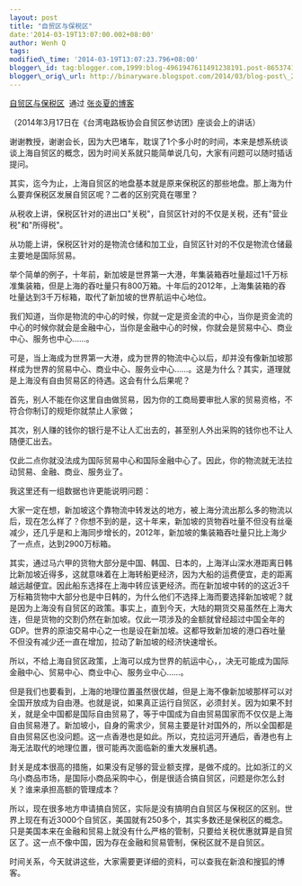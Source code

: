 ```yaml
--- 
layout: post 
title: "自贸区与保税区" 
date:'2014-03-19T13:07:00.002+08:00' 
author: Wenh Q
tags:
modified\_time: '2014-03-19T13:07:23.796+08:00' 
blogger\_id: tag:blogger.com,1999:blog-4961947611491238191.post-865374163965499681
blogger\_orig\_url: http://binaryware.blogspot.com/2014/03/blog-post\_2603.html
---
```

[自贸区与保税区](http://zhangyanxiavip.blog.sohu.com/301674974.html)  通过
[张炎夏的博客](http://zhangyanxiavip.blog.sohu.com/)





（2014年3月17日在《台湾电路板协会自贸区参访团》座谈会上的讲话）







谢谢教授，谢谢会长，因为大巴堵车，耽误了1个多小时的时间，本来是想系统谈谈上海自贸区的概念，因为时间关系就只能简单说几句，大家有问题可以随时插话提问。







其实，迄今为止，上海自贸区的地盘基本就是原来保税区的那些地盘。那上海为什么要弃保税区发展自贸区呢？二者的区别究竟在哪里？







从税收上讲，保税区针对的进出口"关税"，自贸区针对的不仅是关税，还有"营业税"和"所得税"。



从功能上讲，保税区针对的是物流仓储和加工业，自贸区针对的不仅是物流仓储最主要地是国际贸易。







举个简单的例子，十年前，新加坡是世界第一大港，年集装箱吞吐量超过1千万标准集装箱，但是上海的吞吐量只有800万箱。十年后的2012年，上海集装箱的吞吐量达到3千万标箱，取代了新加坡的世界航运中心地位。







我们知道，当你是物流的中心的时候，你就一定是资金流的中心，当你是资金流的中心的时候你就会是金融中心，当你是金融中心的时候，你就会是贸易中心、商业中心、服务也中心……。







可是，当上海成为世界第一大港，成为世界的物流中心以后，却并没有像新加坡那样成为世界的贸易中心、商业中心、服务业中心……。这是为什么？其实，道理就是上海没有自由贸易区的待遇。这会有什么后果呢？







首先，别人不能在你这里自由做贸易，因为你的工商局要审批人家的贸易资格，不符合你制订的规矩你就禁止人家做；



其次，别人赚的钱你的银行是不让人汇出去的，甚至别人外出采购的钱你也不让人随便汇出去。



仅此二点你就没法成为国际贸易中心和国际金融中心了。因此，你的物流就无法拉动贸易、金融、商业、服务业了。







我这里还有一组数据也许更能说明问题：



大家一定在想，新加坡这个靠物流中转发达的地方，被上海分流出那么多的物流以后，现在怎么样了？你想不到的是，这十年来，新加坡的货物吞吐量不但没有丝毫减少，还几乎是和上海同步增长的，2012年，新加坡的集装箱吞吐量只比上海少了一点点，达到2900万标箱。







其实，通过马六甲的货物大部分是中国、韩国、日本的，上海洋山深水港距离日韩比新加坡近得多，这就意味着在上海转船更经济，因为大船的运费便宜，走的距离越远越便宜。因此船东选择在上海中转应该更经济。而在新加坡中转的的这近3千万标箱货物中大部分也是中日韩的，为什么他们不选择上海而要选择新加坡呢？就是因为上海没有自贸区的政策。事实上，直到今天，大陆的期货交易虽然在上海大连，但是货物的交割仍然在新加坡。仅此一项涉及的金额就曾经超过中国全年的GDP。世界的原油交易中心之一也是设在新加坡。这都导致新加坡的港口吞吐量不但没有减少还一直在增加，拉动了新加坡的经济快速增长。







所以，不给上海自贸区政策，上海可以成为世界的航运中心，，决无可能成为国际金融中心、贸易中心、商业中心、服务业中心……。







但是我们也要看到，上海的地理位置虽然很优越，但是上海不像新加坡那样可以对全国开放成为自由港。也就是说，如果真正运行自贸区，必须封关。因为如果不封关，就是全中国都是国际自由贸易了，等于中国成为自由贸易国家而不仅仅是上海自由贸易港了。新加坡小，自身的需求少，贸易主要是针对国外的，所以全国都是自由贸易区也没问题。这一点香港也是如此。所以，克拉运河开通后，香港也有上海无法取代的地理位置，很可能再次面临新的重大发展机遇。







封关是成本很高的措施，如果没有足够的营业额支撑，是做不成的。比如浙江的义乌小商品市场，是国际小商品采购中心，倒是很适合搞自贸区，问题是你怎么封关？谁来承担高额的管理成本？







所以，现在很多地方申请搞自贸区，实际是没有搞明白自贸区与保税区的区别。世界上现在有近3000个自贸区，美国就有250多个，其实多数还是保税区的概念。只是美国本来在金融和贸易上就没有什么严格的管制，只要给关税优惠就算是自贸区了。这一点不像中国，因为存在金融和贸易管制，保税区就不是自贸区。







时间关系，今天就讲这些，大家需要更详细的资料，可以查我在新浪和搜狐的博客。
